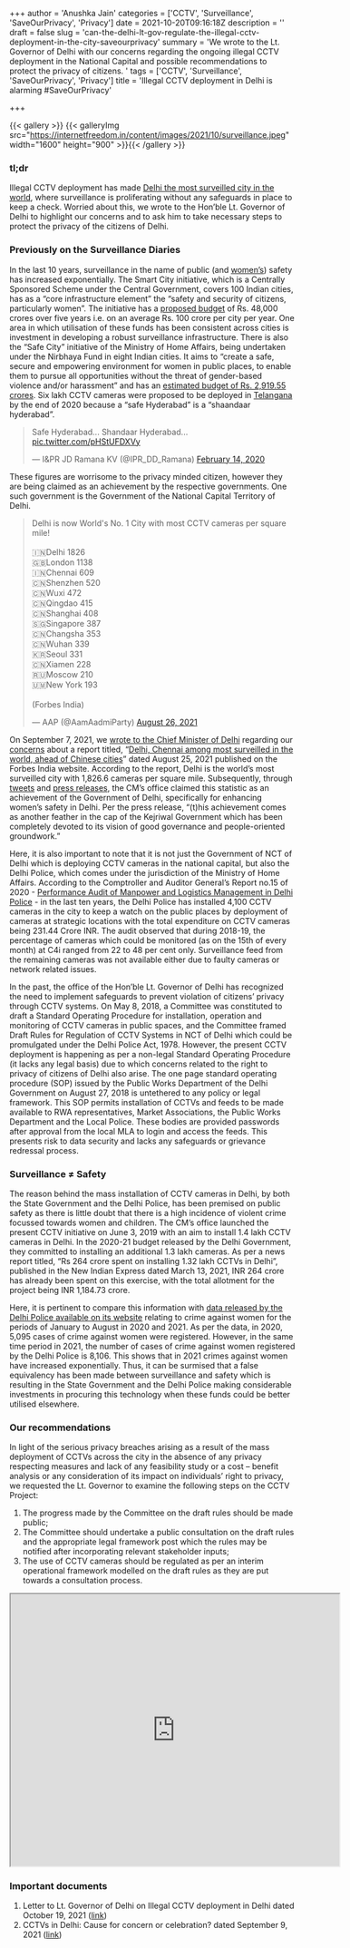 +++
author = 'Anushka Jain'
categories = ['CCTV', 'Surveillance', 'SaveOurPrivacy', 'Privacy']
date = 2021-10-20T09:16:18Z
description = ''
draft = false
slug = 'can-the-delhi-lt-gov-regulate-the-illegal-cctv-deployment-in-the-city-saveourprivacy'
summary = 'We wrote to the Lt. Governor of Delhi with our concerns regarding the ongoing illegal CCTV deployment in the National Capital and possible recommendations to protect the privacy of citizens. '
tags = ['CCTV', 'Surveillance', 'SaveOurPrivacy', 'Privacy']
title = 'Illegal CCTV deployment in Delhi is alarming #SaveOurPrivacy'

+++


{{< gallery >}}
{{< galleryImg  src="https://internetfreedom.in/content/images/2021/10/surveillance.jpeg" width="1600" height="900" >}}{{< /gallery >}}

### tl;dr

Illegal CCTV deployment has made [Delhi the most surveilled city in the world](https://inc42.com/buzz/delhi-has-most-cctv-cameras-per-square-mile-in-world/), where surveillance is proliferating without any safeguards in place to keep a check. Worried about this, we wrote to the Hon’ble Lt. Governor of Delhi to highlight our concerns and to ask him to take necessary steps to protect the privacy of the citizens of Delhi.



### Previously on the Surveillance Diaries

In the last 10 years, surveillance in the name of public (and [women’s](https://feminisminindia.com/2021/04/16/facial-recognition-surveillance-patriarchy-india/)) safety has increased exponentially. The Smart City initiative, which is a Centrally Sponsored Scheme under the Central Government, covers 100 Indian cities, has as a “core infrastructure element” the “safety and security of citizens, particularly women”. The initiative has a [proposed budget](https://www.theatlantic.com/technology/archive/2020/07/defund-facial-recognition/613771/) of Rs. 48,000 crores over five years i.e. on an average Rs. 100 crore per city per year. One area in which utilisation of these funds has been consistent across cities is investment in developing a robust surveillance infrastructure. There is also the “Safe City” initiative of the Ministry of Home Affairs, being undertaken under the Nirbhaya Fund in eight Indian cities. It aims to “create a safe, secure and empowering environment for women in public places, to enable them to pursue all opportunities without the threat of gender-based violence and/or harassment” and has an [estimated budget of Rs. 2,919.55 crores](https://safecity.mha.gov.in/). Six lakh CCTV cameras were proposed to be deployed in [Telangana](https://economictimes.indiatimes.com/news/politics-and-nation/in-telangana-the-eyes-have-it-how-the-state-is-redefining-data-driven-governance/articleshow/74644762.cms?from=mdr) by the end of 2020 because a “safe Hyderabad” is a “shaandaar hyderabad”.

<blockquote class="twitter-tweet"><p lang="nl" dir="ltr">Safe Hyderabad... Shandaar Hyderabad... <a href="https://t.co/pHStUFDXVy">pic.twitter.com/pHStUFDXVy</a></p>&mdash; I&amp;PR JD Ramana KV (@IPR_DD_Ramana) <a href="https://twitter.com/IPR_DD_Ramana/status/1228302950059012096?ref_src=twsrc%5Etfw">February 14, 2020</a></blockquote>
<script async src="https://platform.twitter.com/widgets.js" charset="utf-8"></script>

These figures are worrisome to the privacy minded citizen, however they are being claimed as an achievement by the respective governments. One such government is the Government of the National Capital Territory of Delhi.

<blockquote class="twitter-tweet"><p lang="en" dir="ltr">Delhi is now World&#39;s No. 1 City with most CCTV cameras per square mile!<br><br>🇮🇳Delhi 1826<br>🇬🇧London 1138<br>🇮🇳Chennai 609<br>🇨🇳Shenzhen 520<br>🇨🇳Wuxi 472<br>🇨🇳Qingdao 415<br>🇨🇳Shanghai 408<br>🇸🇬Singapore 387<br>🇨🇳Changsha 353<br>🇨🇳Wuhan 339<br>🇰🇷Seoul 331<br>🇨🇳Xiamen 228<br>🇷🇺Moscow 210<br>🇺🇲New York 193<br><br>(Forbes India)</p>&mdash; AAP (@AamAadmiParty) <a href="https://twitter.com/AamAadmiParty/status/1430759402638700544?ref_src=twsrc%5Etfw">August 26, 2021</a></blockquote>
<script async src="https://platform.twitter.com/widgets.js" charset="utf-8"></script>

On September 7, 2021, we [wrote to the Chief Minister of Delhi](https://drive.google.com/file/d/1UWpCBGxcTy-hkDKu7jN8_iERyXFfkhcb/view) regarding our [concerns](https://internetfreedom.in/cctvs-in-delhi-cause-for-concern-or-celebration-saveourprivacy/) about a report titled, “[Delhi, Chennai among most surveilled in the world, ahead of Chinese cities](https://www.forbesindia.com/article/news-by-numbers/delhi-chennai-among-most-surveilled-in-the-world-ahead-of-chinese-cities/69995/1)” dated August 25, 2021 published on the Forbes India website. According to the report, Delhi is the world’s most surveilled city with 1,826.6 cameras per square mile. Subsequently, through [tweets](https://twitter.com/AamAadmiParty/status/1430759402638700544) and [press releases](https://www.hindustantimes.com/cities/delhi-news/delhi-has-most-cctv-cameras-surpasses-new-york-london-101630000523726.html), the CM’s office claimed this statistic as an achievement of the Government of Delhi, specifically for enhancing women’s safety in Delhi. Per the press release, “(t)his achievement comes as another feather in the cap of the Kejriwal Government which has been completely devoted to its vision of good governance and people-oriented groundwork.”

Here, it is also important to note that it is not just the Government of NCT of Delhi which is deploying CCTV cameras in the national capital, but also the Delhi Police, which comes under the jurisdiction of the Ministry of Home Affairs. According to the Comptroller and Auditor General’s Report no.15 of 2020 - [Performance Audit of Manpower and Logistics Management in Delhi Police](https://cag.gov.in/en/audit-report/details/112172) - in the last ten years, the Delhi Police has installed 4,100 CCTV cameras in the city to keep a watch on the public places by deployment of cameras at strategic locations with the total expenditure on CCTV cameras being 231.44 Crore INR. The audit observed that during 2018-19, the percentage of cameras which could be monitored (as on the 15th of every month) at C4i ranged from 22 to 48 per cent only. Surveillance feed from the remaining cameras was not available either due to faulty cameras or network related issues.

In the past, the office of the Hon’ble Lt. Governor of Delhi has recognized the need to implement safeguards to prevent violation of citizens’ privacy through CCTV systems. On May 8, 2018, a Committee was constituted to draft a Standard Operating Procedure for installation, operation and monitoring of CCTV cameras in public spaces, and the Committee framed Draft Rules for Regulation of CCTV Systems in NCT of Delhi which could be promulgated under the Delhi Police Act, 1978. However, the present CCTV deployment is happening as per a non-legal Standard Operating Procedure (it lacks any legal basis) due to which concerns related to the right to privacy of citizens of Delhi also arise. The one page standard operating procedure (SOP) issued by the Public Works Department of the Delhi Government on August 27, 2018 is untethered to any policy or legal framework. This SOP permits installation of CCTVs and feeds to be made available to RWA representatives, Market Associations, the Public Works Department and the Local Police. These bodies are provided passwords after approval from the local MLA to login and access the feeds. This presents risk to data security and lacks any safeguards or grievance redressal process.



### Surveillance ≠ Safety

The reason behind the mass installation of CCTV cameras in Delhi, by both the State Government and the Delhi Police, has been premised on public safety as there is little doubt that there is a high incidence of violent crime focussed towards women and children. The CM’s office launched the present CCTV initiative on June 3, 2019 with an aim to install 1.4 lakh CCTV cameras in Delhi. In the 2020-21 budget released by the Delhi Government, they committed to installing an additional 1.3 lakh cameras. As per a news report titled, “Rs 264 crore spent on installing 1.32 lakh CCTVs in Delhi”, published in the New Indian Express dated March 13, 2021, INR 264 crore has already been spent on this exercise, with the total allotment for the project being INR 1,184.73 crore.

Here, it is pertinent to compare this information with [data released by the Delhi Police available on its website](https://www.delhipolice.nic.in/PDF/CAW.pdf) relating to crime against women for the periods of January to August in 2020 and 2021. As per the data, in 2020, 5,095 cases of crime against women were registered. However, in the same time period in 2021, the number of cases of crime against women registered by the Delhi Police is 8,106. This shows that in 2021 crimes against women have increased exponentially. Thus, it can be surmised that a false equivalency has been made between surveillance and safety which is resulting in the State Government and the Delhi Police making considerable investments in procuring this technology when these funds could be better utilised elsewhere.



### Our recommendations

In light of the serious privacy breaches arising as a result of the mass deployment of CCTVs across the city in the absence of any privacy respecting measures and lack of any feasibility study or a cost – benefit analysis or any consideration of its impact on individuals’ right to privacy, we requested the Lt. Governor to examine the following steps on the CCTV Project:

1. The progress made by the Committee on the draft rules should be made public;
2. The Committee should undertake a public consultation on the draft rules and the appropriate legal framework post which the rules may be notified after incorporating relevant stakeholder inputs;
3. The use of CCTV cameras should be regulated as per an interim operational framework modelled on the draft rules as they are put towards a consultation process.

<iframe src="https://drive.google.com/file/d/1rmR3Pq-fz0urwLow-78XebIDj7Fg7QcL/preview" width="580" height="480"></iframe>

### Important documents

1. Letter to Lt. Governor of Delhi on Illegal CCTV deployment in Delhi dated October 19, 2021 ([link](https://drive.google.com/file/d/1VafH6JYCKLEwyk6SYGzIwspANNTYst0V/view?usp=sharing))
2. CCTVs in Delhi: Cause for concern or celebration? dated September 9, 2021 ([link](https://internetfreedom.in/cctvs-in-delhi-cause-for-concern-or-celebration-saveourprivacy/))

